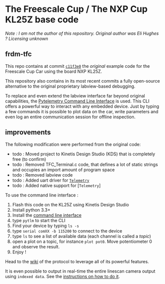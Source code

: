 # The Freescale Cup / The NXP Cup KL25Z base code
*Note : I am not the author of this repository. Original author was Eli Hughes ?*
*Licensing unknown*
## frdm-tfc 
This repo contains at commit [`c11f3e0`](https://github.com/Overdrivr/frdm-tfc/commit/c11f3e0a3728a2fba9cf7262fa0e61950cce1032) the *original* example code for the Freescale Cup Car using the board NXP KL25Z.

This repository also contains in its most recent commits a fully open-source alternative to the original proprietary labview-based debugging.

To replace and even extend the labview interface far beyond original capabilities, the [Pytelemetry Command Line Interface](https://github.com/Overdrivr/pytelemetrycli) is used.
This CLI offers a powerful way to interact with any embedded device. Just by typing a few commands it is possible to plot data on the car, write parameters and even log an entire communication session for offline inspection.

## improvements

The following modification were performed from the original code:

* todo : Moved project to Kinetis Design Studio (KDS) that is completely free (to confirm)
* todo : Removed TFC_Terminal.c code, that defines a lot of static strings and occupies an import amount of program space
* todo : Removed labview code
* todo : Added uart driver for [`Telemetry`](https://github.com/Overdrivr/Telemetry)
* todo : Added native support for [`Telemetry`]

To use the command line interface :

1. Flash this code on the KL25Z using Kinetis Design Studio
2. Install python 3.3+
2. Install the [command line interface](https://github.com/Overdrivr/pytelemetrycli)
3. type `pytlm` to start the CLI
4. Find your device by typing `ls -s`
5. type `serial comXX -b 115200` to connect to the device
6. type `ls` to see a list of available data (each channel is called a *topic*)
7. open a plot on a topic, for instance `plot pot0`. Move potentiometer 0 and observe the result.
8. Enjoy !

Head to the [wiki](https://github.com/Overdrivr/Telemetry/wiki) of the protocol to leverage all of its powerful features.

It is even possible to output in real-time the entire linescan camera output using `indexed data`. See the [instructions on how to do it](https://github.com/Overdrivr/Telemetry/wiki/Publish-arrays-and-complex-structures).
